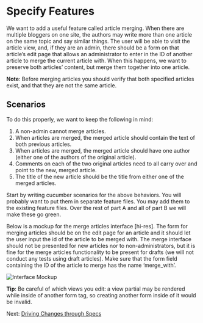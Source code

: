 # Specify Features

We want to add a useful feature called article merging.  When there are multiple bloggers on one site, the authors may write more than one article on the same topic and say similar things.  The user will be able to visit the article view, and, if they are an admin, there should be a form on that article’s edit page that allows an administrator to enter in the ID of another article to merge the current article with.  When this happens, we want to preserve both articles’ content, but merge them together into one article.

**Note**: Before merging articles you should verify that both specified articles exist, and that they are not the same article.

## Scenarios

To do this properly, we want to keep the following in mind:

1. A non-admin cannot merge articles.
2. When articles are merged, the merged article should contain the text of both previous articles.
3. When articles are merged, the merged article should have one author (either one of the authors of the original article).  
4. Comments on each of the two original articles need to all carry over and point to the new, merged article.
5. The title of the new article should be the title from either one of the merged articles.

Start by writing cucumber scenarios for the above behaviors. You will probably want to put them in separate feature files. You may add them to the existing feature files. Over the rest of part A and all of part B we will make these go green.

Below is a mockup for the merge articles interface [hi-res]. The form for merging articles should be on the edit page for an article and it should let the user input the id of the article to be merged with. The merge interface should not be presented for new articles nor to non-administrators, but it is fine for the merge articles functionality to be present for drafts (we will not conduct any tests using draft articles). Make sure that the form field containing the ID of the article to merge has the name ‘merge_with’.

![Interface Mockup](https://lh5.googleusercontent.com/-PoSe3XwQ2Z0l3ZhSogtWmuUyMny3SxDbfew2j6lwcPXcQ8qQMsq9lSKeu0wP_TuNwk0yU00AwbjlrAuOxLVmyu8tDPaDmB1IsGixF2FmKkxVSnksWQ)

**Tip**: Be careful of which views you edit: a view partial may be rendered while inside of another form tag, so creating another form inside of it would be invalid.

Next: [Driving Changes through Specs](changes-through-specs.md)
